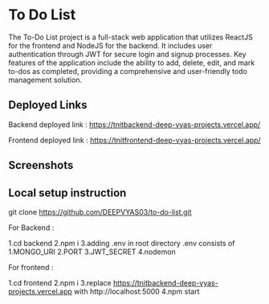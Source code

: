 
# To Do List

The To-Do List project is a full-stack web application that utilizes ReactJS for the frontend and NodeJS for the backend. It includes user authentication through JWT for secure login and signup processes. Key features of the application include the ability to add, delete, edit, and mark to-dos as completed, providing a comprehensive and user-friendly todo management solution.


## Deployed Links

Backend deployed link :
https://tnitbackend-deep-vyas-projects.vercel.app/

Frontend deployed link :
https://tnitfrontend-deep-vyas-projects.vercel.app/


## Screenshots



## Local setup instruction

git clone https://github.com/DEEPVYAS03/to-do-list.git


For Backend :

1.cd backend
2.npm i
3.adding .env in root directory 
    .env consists of
        1.MONGO_URI
        2.PORT
        3.JWT_SECRET
4.nodemon


For frontend :

1.cd frontend
2.npm i 
3.replace https://tnitbackend-deep-vyas-projects.vercel.app with http://localhost:5000
4.npm start